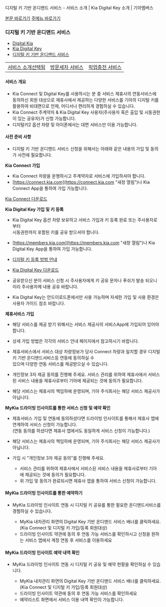 디지털 키 기반 온디맨드 서비스 - 서비스 소개 | Kia Digital Key 소개 | 기아멤버스










 



[본문 바로가기](#content)
[주메뉴 바로가기](#gnb)

### 디지털 키 기반 온디맨드 서비스

* [Digital Kia](https://members.kia.com/kr/view/qdks/vik/qdks_vik.do)
* [Kia Digital Key](https://members.kia.com/kr/view/qdks/info/qdks_kdk_service_intro.do)
* [디지털 키 기반 온디맨드 서비스](https://members.kia.com/kr/view/qdks/info/qdks_ondemand_info.do)

|  |  |  |
| --- | --- | --- |
| [서비스 소개선택됨](#) | [방문세차 서비스](/kr/view/qdks/info/qdks_ondemand_carwash.do) | [픽업충전 서비스](/kr/view/qdks/info/qdks_ondemand_recharge.do) |

#### 서비스 개요

* Kia Connect 및 Digital Key를 사용하시는 분 중 서비스 제휴사의 연동서비스에 동의하신 회원 대상으로 제휴사에서 제공하는 다양한 서비스를 기아의 디지털 키를 활용하여 비대면으로 언제, 어디서나 편리하게 경험하실 수 있습니다.
* Kia Connect 주계약자 & Kia Digital Key 사용자(주사용자 혹은 출입 및 시동권한이 있는 공유자)가 신청 가능합니다.
* 디지털키2 옵션 차량 및 아이폰에서는 대면 서비스만 이용 가능합니다.

#### 사전 준비 사항

* 디지털 키 기반 온디맨드 서비스 신청을 위해서는 아래와 같은 내용의 가입 및 동의가 사전에 필요합니다.

**Kia Connect 가입**

* Kia Connect 차량을 운행하시고 주계약자로 서비스에 가입하셔야 합니다.
* [https://connect.kia.com](https://connect.kia.com "새창 열림")나 Kia Connect App을 통하여 가입 가능합니다.

[Kia Connect 다운로드](https://play.google.com/store/apps/details?id=com.ubivelox.uvophone "새창 열림")

**Kia Digital Key 가입 및 키 등록**

* Kia Digital Key 옵션 차량 보유하고 서비스 가입과 키 등록 완료 또는 주사용자로부터   
  시동권한까지 포함된 키를 공유 받으셔야 합니다.
* [https://members.kia.com](https://members.kia.com "새창 열림")나 Kia Digital Key App을 통하여 가입 가능합니다.

* [디지털 키 등록 방법 안내](https://members.kia.com/kr/view/qdks/info/qdks_setup_vehicle.do)
* [Kia Digital Key 다운로드](https://play.google.com/store/apps/details?id=com.kia.digitalcarkey1 "새창 열림")

* 공유받으신 분이 서비스 신청 시 주사용자에게 키 공유 문자나 푸쉬가 발송 되오니 미리 주사용자께 내용 공유 바랍니다.
* Kia Digital Key는 안드이로드폰에서만 사용 가능하며 자세한 가입 및 사용 환경은 사용자 가이드 참조 바랍니다.

**제휴서비스 가입**

* 해당 서비스를 제공 받기 위해서는 서비스 제공사의 서비스App에 가입되어 있어야 합니다.
* 상세 가입 방법은 각각의 서비스 안내 페이지에서 참고하시기 바랍니다.
* 제휴서비스에서 서비스 대상 차량정보가 당사 Connect 차량과 일치할 경우 디지털 키 기반 온디맨드서비스등 연동에 동의하실 수   
  있으며 다양한 연동 서비스를 제공받으실 수 있습니다.
* 개인정보 3자 제공 동의를 진행해 주세요. 서비스 관리를 위하여 제휴사에서 서비스된 서비스 내용을 제휴사로부터 기아에 제공되는 것에 동의가 필요합니다.

* 해당 서비스는 제휴사의 책임하에 운영되며, 기아 주식회사는 해당 서비스 제공사가 아닙니다.

**MyKia 드라이빙 인사이트를 통한 서비스 신청 및 예약 확인**

* 제휴서비스 가입 및 연동에 동의하셨다면 드라이빙 인사이트를 통해서 제휴사 앱에 연계하여 서비스 신청이 가능합니다.   
  (연동 동의를 하셨다면 제휴사 앱에서도 동일하게 서비스 신청이 가능합니다.)

* 해당 서비스는 제휴사의 책임하에 운영되며, 기아 주식회사는 해당 서비스 제공사가 아닙니다.
* 가입 시 "개인정보 3자 제공 동의"를 진행해 주세요.
  + 서비스 관리를 위하여 제휴사에서 서비스된 서비스 내용을 제휴사로부터 기아에 제공되는 것에 동의가 필요합니다.
  + 위 가입 및 동의가 완료되시면 제휴사 앱을 통하여 서비스 신청이 가능합니다.

#### MyKia 드라이빙 인사이트를 통한 예약하기

* MyKia 드라이빙 인사이트 연동 시 디지털 키 공유를 통한 필요한 온디맨드서비스를 경험하실 수 있습니다.

  + MyKia 내차관리 화면의 Digital Key 기반 온디맨드 서비스 배너를 클릭하세요.(Kia Connect 및 디지털 키 가입/등록 회원대상)
  + 드라이빙 인사이트 약관에 동의 후 연동 가능 서비스를 확인하시고 신청을 원하는 서비스 앱에서 계정 연동 후 서비스를 이용하세요

#### MyKia 드라이빙 인사이트 예약 내역 확인

* MyKia 드라이빙 인사이트 연동 시 디지털 키 공유 및 예약 현황을 확인하실 수 있습니다.

  + MyKia 내차관리 화면의 Digital Key 기반 온디맨드 서비스 배너를 클릭하세요.(Kia Connect 및 디지털 키 가입/등록 회원대상)
  + 드라이빙 인사이트 약관에 동의 후 연동 가능 서비스를 확인하세요
  + 예약리스트 화면에서 서비스 이용 내역 확인이 가능합니다.